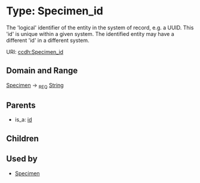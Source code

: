 
# Type: Specimen_id


The 'logical' identifier of the entity in the system of record, e.g. a UUID.  This 'id' is unique within a given system. The identified entity may have a different 'id' in a different system.

URI: [ccdh:Specimen_id](https://example.org/ccdh/Specimen_id)


## Domain and Range

[Specimen](Specimen.md) ->  <sub>REQ</sub> [String](types/String.md)

## Parents

 *  is_a: [id](id.md)

## Children


## Used by

 * [Specimen](Specimen.md)
